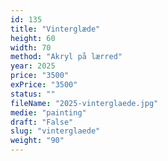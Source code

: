 ```yaml
---
id: 135
title: "Vinterglæde"
height: 60
width: 70
method: "Akryl på lærred"
year: 2025
price: "3500"
exPrice: "3500"
status: ""
fileName: "2025-vinterglaede.jpg"
medie: "painting"
draft: "False"
slug: "vinterglaede"
weight: "90"
---
```

